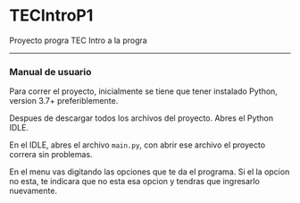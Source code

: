 # TECIntroP1
Proyecto progra TEC Intro a la progra


---

### Manual de usuario

Para correr el proyecto, inicialmente se tiene que tener instalado Python, version 3.7+ preferiblemente.

Despues de descargar todos los archivos del proyecto. Abres el Python IDLE.

En el IDLE, abres el archivo `main.py`, con abrir ese archivo el proyecto correra sin problemas.

En el menu vas digitando las opciones que te da el programa. Si el la opcion no esta, te indicara que no esta esa opcion y tendras que ingresarlo nuevamente.
